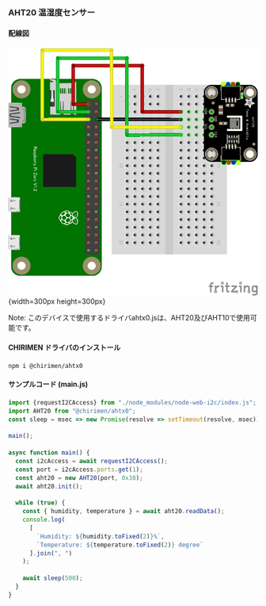 ### AHT20 温湿度センサー

#### 配線図

![配線図](./schematic.png "schematic"){width=300px height=300px}

Note: このデバイスで使用するドライバahtx0.jsは、AHT20及びAHT10で使用可能です。

#### CHIRIMEN ドライバのインストール

```shell
npm i @chirimen/ahtx0
```

#### サンプルコード (main.js)

```javascript
import {requestI2CAccess} from "./node_modules/node-web-i2c/index.js";
import AHT20 from "@chirimen/ahtx0";
const sleep = msec => new Promise(resolve => setTimeout(resolve, msec));

main();

async function main() {
  const i2cAccess = await requestI2CAccess();
  const port = i2cAccess.ports.get(1);
  const aht20 = new AHT20(port, 0x38);
  await aht20.init();

  while (true) {
    const { humidity, temperature } = await aht20.readData();
    console.log(
      [
        `Humidity: ${humidity.toFixed(2)}%`,
        `Temperature: ${temperature.toFixed(2)} degree`
      ].join(", ")
    );

    await sleep(500);
  }
}
```
